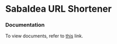 # SabaIdea URL Shortener

### Documentation
To view documents, refer to [this](https://documenter.getpostman.com/view/6747170/Uyr4M1Ww) link.